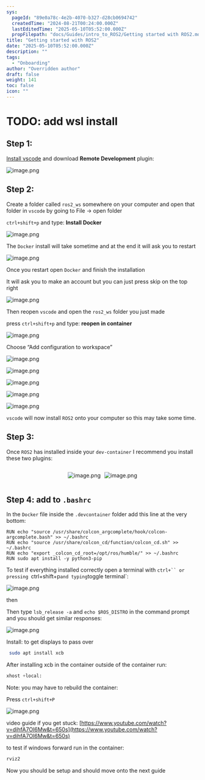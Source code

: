 ```yaml
---
sys:
  pageId: "89e0a78c-4e2b-4070-b327-d28cb0694742"
  createdTime: "2024-08-21T00:24:00.000Z"
  lastEditedTime: "2025-05-10T05:52:00.000Z"
  propFilepath: "docs/Guides/intro_to_ROS2/Getting started with ROS2.md"
title: "Getting started with ROS2"
date: "2025-05-10T05:52:00.000Z"
description: ""
tags:
  - "Onboarding"
author: "Overridden author"
draft: false
weight: 141
toc: false
icon: ""
---
```


# TODO: add wsl install

## Step 1:

[Install vscode](https://code.visualstudio.com/download) and download **Remote Development** plugin:

![image.png](https://prod-files-secure.s3.us-west-2.amazonaws.com/d518164a-d88e-44d1-a4ee-3adb3bd8bce0/efb52993-1881-4a40-b95e-6f020334f022/image.png?X-Amz-Algorithm=AWS4-HMAC-SHA256&X-Amz-Content-Sha256=UNSIGNED-PAYLOAD&X-Amz-Credential=ASIAZI2LB466SVHXL2W6%2F20250518%2Fus-west-2%2Fs3%2Faws4_request&X-Amz-Date=20250518T150714Z&X-Amz-Expires=3600&X-Amz-Security-Token=IQoJb3JpZ2luX2VjELz%2F%2F%2F%2F%2F%2F%2F%2F%2F%2FwEaCXVzLXdlc3QtMiJGMEQCIH8PIWKM9XUVssNMbmULV0BYABUfMGzB9CVOHb4FXTLSAiALAfEQ0ZTaaNEURvp6LiQLPGPLnqXSQOcFeqVkf8%2FyVSr%2FAwh1EAAaDDYzNzQyMzE4MzgwNSIMQTOlBvgtGHCL9lcZKtwDepyLfYYevWgeNTCfpFUDtevtikEStWr%2BUQWtjYTmJx7dve8riMC3%2Fr7YMH8d8OhVNZUxMe5e8ksPkAaKbTevx0JAmQdIIVhR%2Byk9f902YqMm1TGHoLvNZRloHswy9EI6U277iTh95YK8c7jQqMQjRcXRhmpoO0iGO5YfF7i9dOTw0HyPJ2krtlvJaAf1SxU8lzeuG%2BHjpcwLgvLT%2B7XFBaXQmfHxySPJ3YP9%2BUv9qT3N6IkRcf9AGeDUDGplHyhfIzqAeTpdZyvX2fHPZ7mRGn9b%2Bvs3o8RSdmjg50hyhFXRwL%2Fh%2BubL2vIyGyh2u%2BWvE8j6RslkpBoGYSts%2F9YCgS1jx9u12bcpmrWZsIwVMZVRIiXWSfJXpLqkNEPXoD7blxXIKhhdI4whiFh6fYmLa6dlXFSy%2BqzwPBdb%2BkRZLLC9yLD%2Fkv6VBKNnnkUTkhC3yPyTTrNV8V6JRhKBTv4ke7KdWZzQmBICNxhGSrZPY%2BHUGzE2H0Np%2F7gMU2X70i3S3tvhluc6i7cDzfVv%2BlkXdpNKubLH6AkYOygrSxJZ1wD%2BbZp38TsF9XJAzJAOoQNuzAUGx09cegJa8zNOoEEtDpziLS8apg%2B%2ByLvgPFJ8W8pBjWsY1Mo5jLNYg1EwiJunwQY6pgGvA5UKaMmO6SyxwI5YShLaSGwZL2BHneNDvABRRRD2aZO5yt%2B%2Bd0BALNf5ZIDLbfGnKALvb1e9E6wDmbSSLtysl0YlPNTlo8LrKuzaW25m%2BUxon%2BOgNwelUhe9brUnJxDm3UQL9XXiWc7WQ%2BYv38e1pboG043QdcDuqUeZPBg6oHwC5XKaaTs%2BQTW8sETbgCXA8bS2AJklIQxQ%2FbYNqkhvBUtQg3VI&X-Amz-Signature=d89b9e0e266b4a6dd1d4f2407d34acc801bf9bb71108ad70ac21ef5c021fea6d&X-Amz-SignedHeaders=host&x-id=GetObject)

## Step 2:

Create a folder called `ros2_ws` somewhere on your computer and open that folder in `vscode` by going to File → open folder 

`ctrl+shift+p` and type: **Install Docker**

![image.png](https://prod-files-secure.s3.us-west-2.amazonaws.com/d518164a-d88e-44d1-a4ee-3adb3bd8bce0/2269dc0e-1cd5-47ff-bceb-c04ad9b2eab0/image.png?X-Amz-Algorithm=AWS4-HMAC-SHA256&X-Amz-Content-Sha256=UNSIGNED-PAYLOAD&X-Amz-Credential=ASIAZI2LB466SVHXL2W6%2F20250518%2Fus-west-2%2Fs3%2Faws4_request&X-Amz-Date=20250518T150714Z&X-Amz-Expires=3600&X-Amz-Security-Token=IQoJb3JpZ2luX2VjELz%2F%2F%2F%2F%2F%2F%2F%2F%2F%2FwEaCXVzLXdlc3QtMiJGMEQCIH8PIWKM9XUVssNMbmULV0BYABUfMGzB9CVOHb4FXTLSAiALAfEQ0ZTaaNEURvp6LiQLPGPLnqXSQOcFeqVkf8%2FyVSr%2FAwh1EAAaDDYzNzQyMzE4MzgwNSIMQTOlBvgtGHCL9lcZKtwDepyLfYYevWgeNTCfpFUDtevtikEStWr%2BUQWtjYTmJx7dve8riMC3%2Fr7YMH8d8OhVNZUxMe5e8ksPkAaKbTevx0JAmQdIIVhR%2Byk9f902YqMm1TGHoLvNZRloHswy9EI6U277iTh95YK8c7jQqMQjRcXRhmpoO0iGO5YfF7i9dOTw0HyPJ2krtlvJaAf1SxU8lzeuG%2BHjpcwLgvLT%2B7XFBaXQmfHxySPJ3YP9%2BUv9qT3N6IkRcf9AGeDUDGplHyhfIzqAeTpdZyvX2fHPZ7mRGn9b%2Bvs3o8RSdmjg50hyhFXRwL%2Fh%2BubL2vIyGyh2u%2BWvE8j6RslkpBoGYSts%2F9YCgS1jx9u12bcpmrWZsIwVMZVRIiXWSfJXpLqkNEPXoD7blxXIKhhdI4whiFh6fYmLa6dlXFSy%2BqzwPBdb%2BkRZLLC9yLD%2Fkv6VBKNnnkUTkhC3yPyTTrNV8V6JRhKBTv4ke7KdWZzQmBICNxhGSrZPY%2BHUGzE2H0Np%2F7gMU2X70i3S3tvhluc6i7cDzfVv%2BlkXdpNKubLH6AkYOygrSxJZ1wD%2BbZp38TsF9XJAzJAOoQNuzAUGx09cegJa8zNOoEEtDpziLS8apg%2B%2ByLvgPFJ8W8pBjWsY1Mo5jLNYg1EwiJunwQY6pgGvA5UKaMmO6SyxwI5YShLaSGwZL2BHneNDvABRRRD2aZO5yt%2B%2Bd0BALNf5ZIDLbfGnKALvb1e9E6wDmbSSLtysl0YlPNTlo8LrKuzaW25m%2BUxon%2BOgNwelUhe9brUnJxDm3UQL9XXiWc7WQ%2BYv38e1pboG043QdcDuqUeZPBg6oHwC5XKaaTs%2BQTW8sETbgCXA8bS2AJklIQxQ%2FbYNqkhvBUtQg3VI&X-Amz-Signature=f16880bfce0fde24c6a58b015c831c78a6eb8fdcc95cad555c1c9e1259e6c517&X-Amz-SignedHeaders=host&x-id=GetObject)

The `Docker` install will take sometime and at the end it will ask you to restart

![image.png](https://prod-files-secure.s3.us-west-2.amazonaws.com/d518164a-d88e-44d1-a4ee-3adb3bd8bce0/ed233f78-be33-4b1f-b89c-9c346c0e961e/image.png?X-Amz-Algorithm=AWS4-HMAC-SHA256&X-Amz-Content-Sha256=UNSIGNED-PAYLOAD&X-Amz-Credential=ASIAZI2LB466SVHXL2W6%2F20250518%2Fus-west-2%2Fs3%2Faws4_request&X-Amz-Date=20250518T150714Z&X-Amz-Expires=3600&X-Amz-Security-Token=IQoJb3JpZ2luX2VjELz%2F%2F%2F%2F%2F%2F%2F%2F%2F%2FwEaCXVzLXdlc3QtMiJGMEQCIH8PIWKM9XUVssNMbmULV0BYABUfMGzB9CVOHb4FXTLSAiALAfEQ0ZTaaNEURvp6LiQLPGPLnqXSQOcFeqVkf8%2FyVSr%2FAwh1EAAaDDYzNzQyMzE4MzgwNSIMQTOlBvgtGHCL9lcZKtwDepyLfYYevWgeNTCfpFUDtevtikEStWr%2BUQWtjYTmJx7dve8riMC3%2Fr7YMH8d8OhVNZUxMe5e8ksPkAaKbTevx0JAmQdIIVhR%2Byk9f902YqMm1TGHoLvNZRloHswy9EI6U277iTh95YK8c7jQqMQjRcXRhmpoO0iGO5YfF7i9dOTw0HyPJ2krtlvJaAf1SxU8lzeuG%2BHjpcwLgvLT%2B7XFBaXQmfHxySPJ3YP9%2BUv9qT3N6IkRcf9AGeDUDGplHyhfIzqAeTpdZyvX2fHPZ7mRGn9b%2Bvs3o8RSdmjg50hyhFXRwL%2Fh%2BubL2vIyGyh2u%2BWvE8j6RslkpBoGYSts%2F9YCgS1jx9u12bcpmrWZsIwVMZVRIiXWSfJXpLqkNEPXoD7blxXIKhhdI4whiFh6fYmLa6dlXFSy%2BqzwPBdb%2BkRZLLC9yLD%2Fkv6VBKNnnkUTkhC3yPyTTrNV8V6JRhKBTv4ke7KdWZzQmBICNxhGSrZPY%2BHUGzE2H0Np%2F7gMU2X70i3S3tvhluc6i7cDzfVv%2BlkXdpNKubLH6AkYOygrSxJZ1wD%2BbZp38TsF9XJAzJAOoQNuzAUGx09cegJa8zNOoEEtDpziLS8apg%2B%2ByLvgPFJ8W8pBjWsY1Mo5jLNYg1EwiJunwQY6pgGvA5UKaMmO6SyxwI5YShLaSGwZL2BHneNDvABRRRD2aZO5yt%2B%2Bd0BALNf5ZIDLbfGnKALvb1e9E6wDmbSSLtysl0YlPNTlo8LrKuzaW25m%2BUxon%2BOgNwelUhe9brUnJxDm3UQL9XXiWc7WQ%2BYv38e1pboG043QdcDuqUeZPBg6oHwC5XKaaTs%2BQTW8sETbgCXA8bS2AJklIQxQ%2FbYNqkhvBUtQg3VI&X-Amz-Signature=74c54b8509e9e6c3822352195cf9a1adac502dcdd128b2bf26e89c36d27f98a0&X-Amz-SignedHeaders=host&x-id=GetObject)

Once you restart open `Docker` and finish the installation

It will ask you to make an account but you can just press skip on the top right

![image.png](https://prod-files-secure.s3.us-west-2.amazonaws.com/d518164a-d88e-44d1-a4ee-3adb3bd8bce0/21010ad9-1659-4fd9-9f59-9932a09b2a3d/image.png?X-Amz-Algorithm=AWS4-HMAC-SHA256&X-Amz-Content-Sha256=UNSIGNED-PAYLOAD&X-Amz-Credential=ASIAZI2LB466SVHXL2W6%2F20250518%2Fus-west-2%2Fs3%2Faws4_request&X-Amz-Date=20250518T150714Z&X-Amz-Expires=3600&X-Amz-Security-Token=IQoJb3JpZ2luX2VjELz%2F%2F%2F%2F%2F%2F%2F%2F%2F%2FwEaCXVzLXdlc3QtMiJGMEQCIH8PIWKM9XUVssNMbmULV0BYABUfMGzB9CVOHb4FXTLSAiALAfEQ0ZTaaNEURvp6LiQLPGPLnqXSQOcFeqVkf8%2FyVSr%2FAwh1EAAaDDYzNzQyMzE4MzgwNSIMQTOlBvgtGHCL9lcZKtwDepyLfYYevWgeNTCfpFUDtevtikEStWr%2BUQWtjYTmJx7dve8riMC3%2Fr7YMH8d8OhVNZUxMe5e8ksPkAaKbTevx0JAmQdIIVhR%2Byk9f902YqMm1TGHoLvNZRloHswy9EI6U277iTh95YK8c7jQqMQjRcXRhmpoO0iGO5YfF7i9dOTw0HyPJ2krtlvJaAf1SxU8lzeuG%2BHjpcwLgvLT%2B7XFBaXQmfHxySPJ3YP9%2BUv9qT3N6IkRcf9AGeDUDGplHyhfIzqAeTpdZyvX2fHPZ7mRGn9b%2Bvs3o8RSdmjg50hyhFXRwL%2Fh%2BubL2vIyGyh2u%2BWvE8j6RslkpBoGYSts%2F9YCgS1jx9u12bcpmrWZsIwVMZVRIiXWSfJXpLqkNEPXoD7blxXIKhhdI4whiFh6fYmLa6dlXFSy%2BqzwPBdb%2BkRZLLC9yLD%2Fkv6VBKNnnkUTkhC3yPyTTrNV8V6JRhKBTv4ke7KdWZzQmBICNxhGSrZPY%2BHUGzE2H0Np%2F7gMU2X70i3S3tvhluc6i7cDzfVv%2BlkXdpNKubLH6AkYOygrSxJZ1wD%2BbZp38TsF9XJAzJAOoQNuzAUGx09cegJa8zNOoEEtDpziLS8apg%2B%2ByLvgPFJ8W8pBjWsY1Mo5jLNYg1EwiJunwQY6pgGvA5UKaMmO6SyxwI5YShLaSGwZL2BHneNDvABRRRD2aZO5yt%2B%2Bd0BALNf5ZIDLbfGnKALvb1e9E6wDmbSSLtysl0YlPNTlo8LrKuzaW25m%2BUxon%2BOgNwelUhe9brUnJxDm3UQL9XXiWc7WQ%2BYv38e1pboG043QdcDuqUeZPBg6oHwC5XKaaTs%2BQTW8sETbgCXA8bS2AJklIQxQ%2FbYNqkhvBUtQg3VI&X-Amz-Signature=bbdb95945135d45432f8b7e1f444b3a4676971342b21bfdf8d5dd7a2a4f973ea&X-Amz-SignedHeaders=host&x-id=GetObject)

Then reopen `vscode` and open the `ros2_ws` folder you just made

press `ctrl+shift+p` and type: **reopen in container**

![image.png](https://prod-files-secure.s3.us-west-2.amazonaws.com/d518164a-d88e-44d1-a4ee-3adb3bd8bce0/4e93b8c2-41ad-488c-8095-c74205196118/image.png?X-Amz-Algorithm=AWS4-HMAC-SHA256&X-Amz-Content-Sha256=UNSIGNED-PAYLOAD&X-Amz-Credential=ASIAZI2LB466SVHXL2W6%2F20250518%2Fus-west-2%2Fs3%2Faws4_request&X-Amz-Date=20250518T150714Z&X-Amz-Expires=3600&X-Amz-Security-Token=IQoJb3JpZ2luX2VjELz%2F%2F%2F%2F%2F%2F%2F%2F%2F%2FwEaCXVzLXdlc3QtMiJGMEQCIH8PIWKM9XUVssNMbmULV0BYABUfMGzB9CVOHb4FXTLSAiALAfEQ0ZTaaNEURvp6LiQLPGPLnqXSQOcFeqVkf8%2FyVSr%2FAwh1EAAaDDYzNzQyMzE4MzgwNSIMQTOlBvgtGHCL9lcZKtwDepyLfYYevWgeNTCfpFUDtevtikEStWr%2BUQWtjYTmJx7dve8riMC3%2Fr7YMH8d8OhVNZUxMe5e8ksPkAaKbTevx0JAmQdIIVhR%2Byk9f902YqMm1TGHoLvNZRloHswy9EI6U277iTh95YK8c7jQqMQjRcXRhmpoO0iGO5YfF7i9dOTw0HyPJ2krtlvJaAf1SxU8lzeuG%2BHjpcwLgvLT%2B7XFBaXQmfHxySPJ3YP9%2BUv9qT3N6IkRcf9AGeDUDGplHyhfIzqAeTpdZyvX2fHPZ7mRGn9b%2Bvs3o8RSdmjg50hyhFXRwL%2Fh%2BubL2vIyGyh2u%2BWvE8j6RslkpBoGYSts%2F9YCgS1jx9u12bcpmrWZsIwVMZVRIiXWSfJXpLqkNEPXoD7blxXIKhhdI4whiFh6fYmLa6dlXFSy%2BqzwPBdb%2BkRZLLC9yLD%2Fkv6VBKNnnkUTkhC3yPyTTrNV8V6JRhKBTv4ke7KdWZzQmBICNxhGSrZPY%2BHUGzE2H0Np%2F7gMU2X70i3S3tvhluc6i7cDzfVv%2BlkXdpNKubLH6AkYOygrSxJZ1wD%2BbZp38TsF9XJAzJAOoQNuzAUGx09cegJa8zNOoEEtDpziLS8apg%2B%2ByLvgPFJ8W8pBjWsY1Mo5jLNYg1EwiJunwQY6pgGvA5UKaMmO6SyxwI5YShLaSGwZL2BHneNDvABRRRD2aZO5yt%2B%2Bd0BALNf5ZIDLbfGnKALvb1e9E6wDmbSSLtysl0YlPNTlo8LrKuzaW25m%2BUxon%2BOgNwelUhe9brUnJxDm3UQL9XXiWc7WQ%2BYv38e1pboG043QdcDuqUeZPBg6oHwC5XKaaTs%2BQTW8sETbgCXA8bS2AJklIQxQ%2FbYNqkhvBUtQg3VI&X-Amz-Signature=06f32a2ecf6c191008661e2302d8f2349d4da0bcb55e02d68c80dc1b21d7313b&X-Amz-SignedHeaders=host&x-id=GetObject)

Choose “Add configuration to workspace”

![image.png](https://prod-files-secure.s3.us-west-2.amazonaws.com/d518164a-d88e-44d1-a4ee-3adb3bd8bce0/9560b282-5060-4989-ba37-97e7b2c22476/image.png?X-Amz-Algorithm=AWS4-HMAC-SHA256&X-Amz-Content-Sha256=UNSIGNED-PAYLOAD&X-Amz-Credential=ASIAZI2LB466SVHXL2W6%2F20250518%2Fus-west-2%2Fs3%2Faws4_request&X-Amz-Date=20250518T150714Z&X-Amz-Expires=3600&X-Amz-Security-Token=IQoJb3JpZ2luX2VjELz%2F%2F%2F%2F%2F%2F%2F%2F%2F%2FwEaCXVzLXdlc3QtMiJGMEQCIH8PIWKM9XUVssNMbmULV0BYABUfMGzB9CVOHb4FXTLSAiALAfEQ0ZTaaNEURvp6LiQLPGPLnqXSQOcFeqVkf8%2FyVSr%2FAwh1EAAaDDYzNzQyMzE4MzgwNSIMQTOlBvgtGHCL9lcZKtwDepyLfYYevWgeNTCfpFUDtevtikEStWr%2BUQWtjYTmJx7dve8riMC3%2Fr7YMH8d8OhVNZUxMe5e8ksPkAaKbTevx0JAmQdIIVhR%2Byk9f902YqMm1TGHoLvNZRloHswy9EI6U277iTh95YK8c7jQqMQjRcXRhmpoO0iGO5YfF7i9dOTw0HyPJ2krtlvJaAf1SxU8lzeuG%2BHjpcwLgvLT%2B7XFBaXQmfHxySPJ3YP9%2BUv9qT3N6IkRcf9AGeDUDGplHyhfIzqAeTpdZyvX2fHPZ7mRGn9b%2Bvs3o8RSdmjg50hyhFXRwL%2Fh%2BubL2vIyGyh2u%2BWvE8j6RslkpBoGYSts%2F9YCgS1jx9u12bcpmrWZsIwVMZVRIiXWSfJXpLqkNEPXoD7blxXIKhhdI4whiFh6fYmLa6dlXFSy%2BqzwPBdb%2BkRZLLC9yLD%2Fkv6VBKNnnkUTkhC3yPyTTrNV8V6JRhKBTv4ke7KdWZzQmBICNxhGSrZPY%2BHUGzE2H0Np%2F7gMU2X70i3S3tvhluc6i7cDzfVv%2BlkXdpNKubLH6AkYOygrSxJZ1wD%2BbZp38TsF9XJAzJAOoQNuzAUGx09cegJa8zNOoEEtDpziLS8apg%2B%2ByLvgPFJ8W8pBjWsY1Mo5jLNYg1EwiJunwQY6pgGvA5UKaMmO6SyxwI5YShLaSGwZL2BHneNDvABRRRD2aZO5yt%2B%2Bd0BALNf5ZIDLbfGnKALvb1e9E6wDmbSSLtysl0YlPNTlo8LrKuzaW25m%2BUxon%2BOgNwelUhe9brUnJxDm3UQL9XXiWc7WQ%2BYv38e1pboG043QdcDuqUeZPBg6oHwC5XKaaTs%2BQTW8sETbgCXA8bS2AJklIQxQ%2FbYNqkhvBUtQg3VI&X-Amz-Signature=ac6b052b60c33162957b8bee280ed98aa01bec5ada097d009505e2caa745ed1c&X-Amz-SignedHeaders=host&x-id=GetObject)

![image.png](https://prod-files-secure.s3.us-west-2.amazonaws.com/d518164a-d88e-44d1-a4ee-3adb3bd8bce0/2ee63f81-886b-48e8-a553-dc6e5eac99e4/image.png?X-Amz-Algorithm=AWS4-HMAC-SHA256&X-Amz-Content-Sha256=UNSIGNED-PAYLOAD&X-Amz-Credential=ASIAZI2LB466SVHXL2W6%2F20250518%2Fus-west-2%2Fs3%2Faws4_request&X-Amz-Date=20250518T150714Z&X-Amz-Expires=3600&X-Amz-Security-Token=IQoJb3JpZ2luX2VjELz%2F%2F%2F%2F%2F%2F%2F%2F%2F%2FwEaCXVzLXdlc3QtMiJGMEQCIH8PIWKM9XUVssNMbmULV0BYABUfMGzB9CVOHb4FXTLSAiALAfEQ0ZTaaNEURvp6LiQLPGPLnqXSQOcFeqVkf8%2FyVSr%2FAwh1EAAaDDYzNzQyMzE4MzgwNSIMQTOlBvgtGHCL9lcZKtwDepyLfYYevWgeNTCfpFUDtevtikEStWr%2BUQWtjYTmJx7dve8riMC3%2Fr7YMH8d8OhVNZUxMe5e8ksPkAaKbTevx0JAmQdIIVhR%2Byk9f902YqMm1TGHoLvNZRloHswy9EI6U277iTh95YK8c7jQqMQjRcXRhmpoO0iGO5YfF7i9dOTw0HyPJ2krtlvJaAf1SxU8lzeuG%2BHjpcwLgvLT%2B7XFBaXQmfHxySPJ3YP9%2BUv9qT3N6IkRcf9AGeDUDGplHyhfIzqAeTpdZyvX2fHPZ7mRGn9b%2Bvs3o8RSdmjg50hyhFXRwL%2Fh%2BubL2vIyGyh2u%2BWvE8j6RslkpBoGYSts%2F9YCgS1jx9u12bcpmrWZsIwVMZVRIiXWSfJXpLqkNEPXoD7blxXIKhhdI4whiFh6fYmLa6dlXFSy%2BqzwPBdb%2BkRZLLC9yLD%2Fkv6VBKNnnkUTkhC3yPyTTrNV8V6JRhKBTv4ke7KdWZzQmBICNxhGSrZPY%2BHUGzE2H0Np%2F7gMU2X70i3S3tvhluc6i7cDzfVv%2BlkXdpNKubLH6AkYOygrSxJZ1wD%2BbZp38TsF9XJAzJAOoQNuzAUGx09cegJa8zNOoEEtDpziLS8apg%2B%2ByLvgPFJ8W8pBjWsY1Mo5jLNYg1EwiJunwQY6pgGvA5UKaMmO6SyxwI5YShLaSGwZL2BHneNDvABRRRD2aZO5yt%2B%2Bd0BALNf5ZIDLbfGnKALvb1e9E6wDmbSSLtysl0YlPNTlo8LrKuzaW25m%2BUxon%2BOgNwelUhe9brUnJxDm3UQL9XXiWc7WQ%2BYv38e1pboG043QdcDuqUeZPBg6oHwC5XKaaTs%2BQTW8sETbgCXA8bS2AJklIQxQ%2FbYNqkhvBUtQg3VI&X-Amz-Signature=647b951ec223c707ca701d8bc6f1a72910f5a6ae5d970a2c0a16fcb643a5ae75&X-Amz-SignedHeaders=host&x-id=GetObject)

![image.png](https://prod-files-secure.s3.us-west-2.amazonaws.com/d518164a-d88e-44d1-a4ee-3adb3bd8bce0/ae1580b2-b048-407e-aed9-b584224a7a04/image.png?X-Amz-Algorithm=AWS4-HMAC-SHA256&X-Amz-Content-Sha256=UNSIGNED-PAYLOAD&X-Amz-Credential=ASIAZI2LB466SVHXL2W6%2F20250518%2Fus-west-2%2Fs3%2Faws4_request&X-Amz-Date=20250518T150714Z&X-Amz-Expires=3600&X-Amz-Security-Token=IQoJb3JpZ2luX2VjELz%2F%2F%2F%2F%2F%2F%2F%2F%2F%2FwEaCXVzLXdlc3QtMiJGMEQCIH8PIWKM9XUVssNMbmULV0BYABUfMGzB9CVOHb4FXTLSAiALAfEQ0ZTaaNEURvp6LiQLPGPLnqXSQOcFeqVkf8%2FyVSr%2FAwh1EAAaDDYzNzQyMzE4MzgwNSIMQTOlBvgtGHCL9lcZKtwDepyLfYYevWgeNTCfpFUDtevtikEStWr%2BUQWtjYTmJx7dve8riMC3%2Fr7YMH8d8OhVNZUxMe5e8ksPkAaKbTevx0JAmQdIIVhR%2Byk9f902YqMm1TGHoLvNZRloHswy9EI6U277iTh95YK8c7jQqMQjRcXRhmpoO0iGO5YfF7i9dOTw0HyPJ2krtlvJaAf1SxU8lzeuG%2BHjpcwLgvLT%2B7XFBaXQmfHxySPJ3YP9%2BUv9qT3N6IkRcf9AGeDUDGplHyhfIzqAeTpdZyvX2fHPZ7mRGn9b%2Bvs3o8RSdmjg50hyhFXRwL%2Fh%2BubL2vIyGyh2u%2BWvE8j6RslkpBoGYSts%2F9YCgS1jx9u12bcpmrWZsIwVMZVRIiXWSfJXpLqkNEPXoD7blxXIKhhdI4whiFh6fYmLa6dlXFSy%2BqzwPBdb%2BkRZLLC9yLD%2Fkv6VBKNnnkUTkhC3yPyTTrNV8V6JRhKBTv4ke7KdWZzQmBICNxhGSrZPY%2BHUGzE2H0Np%2F7gMU2X70i3S3tvhluc6i7cDzfVv%2BlkXdpNKubLH6AkYOygrSxJZ1wD%2BbZp38TsF9XJAzJAOoQNuzAUGx09cegJa8zNOoEEtDpziLS8apg%2B%2ByLvgPFJ8W8pBjWsY1Mo5jLNYg1EwiJunwQY6pgGvA5UKaMmO6SyxwI5YShLaSGwZL2BHneNDvABRRRD2aZO5yt%2B%2Bd0BALNf5ZIDLbfGnKALvb1e9E6wDmbSSLtysl0YlPNTlo8LrKuzaW25m%2BUxon%2BOgNwelUhe9brUnJxDm3UQL9XXiWc7WQ%2BYv38e1pboG043QdcDuqUeZPBg6oHwC5XKaaTs%2BQTW8sETbgCXA8bS2AJklIQxQ%2FbYNqkhvBUtQg3VI&X-Amz-Signature=2e9f4fb2514b4da20d30fb31643be6ac3fe89a2a399a610d4ca4cc95f9bf7438&X-Amz-SignedHeaders=host&x-id=GetObject)

![image.png](https://prod-files-secure.s3.us-west-2.amazonaws.com/d518164a-d88e-44d1-a4ee-3adb3bd8bce0/53255b28-f75e-430f-b9e3-c0ac8577e42b/image.png?X-Amz-Algorithm=AWS4-HMAC-SHA256&X-Amz-Content-Sha256=UNSIGNED-PAYLOAD&X-Amz-Credential=ASIAZI2LB466SVHXL2W6%2F20250518%2Fus-west-2%2Fs3%2Faws4_request&X-Amz-Date=20250518T150714Z&X-Amz-Expires=3600&X-Amz-Security-Token=IQoJb3JpZ2luX2VjELz%2F%2F%2F%2F%2F%2F%2F%2F%2F%2FwEaCXVzLXdlc3QtMiJGMEQCIH8PIWKM9XUVssNMbmULV0BYABUfMGzB9CVOHb4FXTLSAiALAfEQ0ZTaaNEURvp6LiQLPGPLnqXSQOcFeqVkf8%2FyVSr%2FAwh1EAAaDDYzNzQyMzE4MzgwNSIMQTOlBvgtGHCL9lcZKtwDepyLfYYevWgeNTCfpFUDtevtikEStWr%2BUQWtjYTmJx7dve8riMC3%2Fr7YMH8d8OhVNZUxMe5e8ksPkAaKbTevx0JAmQdIIVhR%2Byk9f902YqMm1TGHoLvNZRloHswy9EI6U277iTh95YK8c7jQqMQjRcXRhmpoO0iGO5YfF7i9dOTw0HyPJ2krtlvJaAf1SxU8lzeuG%2BHjpcwLgvLT%2B7XFBaXQmfHxySPJ3YP9%2BUv9qT3N6IkRcf9AGeDUDGplHyhfIzqAeTpdZyvX2fHPZ7mRGn9b%2Bvs3o8RSdmjg50hyhFXRwL%2Fh%2BubL2vIyGyh2u%2BWvE8j6RslkpBoGYSts%2F9YCgS1jx9u12bcpmrWZsIwVMZVRIiXWSfJXpLqkNEPXoD7blxXIKhhdI4whiFh6fYmLa6dlXFSy%2BqzwPBdb%2BkRZLLC9yLD%2Fkv6VBKNnnkUTkhC3yPyTTrNV8V6JRhKBTv4ke7KdWZzQmBICNxhGSrZPY%2BHUGzE2H0Np%2F7gMU2X70i3S3tvhluc6i7cDzfVv%2BlkXdpNKubLH6AkYOygrSxJZ1wD%2BbZp38TsF9XJAzJAOoQNuzAUGx09cegJa8zNOoEEtDpziLS8apg%2B%2ByLvgPFJ8W8pBjWsY1Mo5jLNYg1EwiJunwQY6pgGvA5UKaMmO6SyxwI5YShLaSGwZL2BHneNDvABRRRD2aZO5yt%2B%2Bd0BALNf5ZIDLbfGnKALvb1e9E6wDmbSSLtysl0YlPNTlo8LrKuzaW25m%2BUxon%2BOgNwelUhe9brUnJxDm3UQL9XXiWc7WQ%2BYv38e1pboG043QdcDuqUeZPBg6oHwC5XKaaTs%2BQTW8sETbgCXA8bS2AJklIQxQ%2FbYNqkhvBUtQg3VI&X-Amz-Signature=629752c5fbb95b7e949e15df4cdeac4c1eee56a9693b7aca36db5390e8426740&X-Amz-SignedHeaders=host&x-id=GetObject)

![image.png](https://prod-files-secure.s3.us-west-2.amazonaws.com/d518164a-d88e-44d1-a4ee-3adb3bd8bce0/7c562767-5af9-4ffb-97d1-327bcdf4ee00/image.png?X-Amz-Algorithm=AWS4-HMAC-SHA256&X-Amz-Content-Sha256=UNSIGNED-PAYLOAD&X-Amz-Credential=ASIAZI2LB466SVHXL2W6%2F20250518%2Fus-west-2%2Fs3%2Faws4_request&X-Amz-Date=20250518T150714Z&X-Amz-Expires=3600&X-Amz-Security-Token=IQoJb3JpZ2luX2VjELz%2F%2F%2F%2F%2F%2F%2F%2F%2F%2FwEaCXVzLXdlc3QtMiJGMEQCIH8PIWKM9XUVssNMbmULV0BYABUfMGzB9CVOHb4FXTLSAiALAfEQ0ZTaaNEURvp6LiQLPGPLnqXSQOcFeqVkf8%2FyVSr%2FAwh1EAAaDDYzNzQyMzE4MzgwNSIMQTOlBvgtGHCL9lcZKtwDepyLfYYevWgeNTCfpFUDtevtikEStWr%2BUQWtjYTmJx7dve8riMC3%2Fr7YMH8d8OhVNZUxMe5e8ksPkAaKbTevx0JAmQdIIVhR%2Byk9f902YqMm1TGHoLvNZRloHswy9EI6U277iTh95YK8c7jQqMQjRcXRhmpoO0iGO5YfF7i9dOTw0HyPJ2krtlvJaAf1SxU8lzeuG%2BHjpcwLgvLT%2B7XFBaXQmfHxySPJ3YP9%2BUv9qT3N6IkRcf9AGeDUDGplHyhfIzqAeTpdZyvX2fHPZ7mRGn9b%2Bvs3o8RSdmjg50hyhFXRwL%2Fh%2BubL2vIyGyh2u%2BWvE8j6RslkpBoGYSts%2F9YCgS1jx9u12bcpmrWZsIwVMZVRIiXWSfJXpLqkNEPXoD7blxXIKhhdI4whiFh6fYmLa6dlXFSy%2BqzwPBdb%2BkRZLLC9yLD%2Fkv6VBKNnnkUTkhC3yPyTTrNV8V6JRhKBTv4ke7KdWZzQmBICNxhGSrZPY%2BHUGzE2H0Np%2F7gMU2X70i3S3tvhluc6i7cDzfVv%2BlkXdpNKubLH6AkYOygrSxJZ1wD%2BbZp38TsF9XJAzJAOoQNuzAUGx09cegJa8zNOoEEtDpziLS8apg%2B%2ByLvgPFJ8W8pBjWsY1Mo5jLNYg1EwiJunwQY6pgGvA5UKaMmO6SyxwI5YShLaSGwZL2BHneNDvABRRRD2aZO5yt%2B%2Bd0BALNf5ZIDLbfGnKALvb1e9E6wDmbSSLtysl0YlPNTlo8LrKuzaW25m%2BUxon%2BOgNwelUhe9brUnJxDm3UQL9XXiWc7WQ%2BYv38e1pboG043QdcDuqUeZPBg6oHwC5XKaaTs%2BQTW8sETbgCXA8bS2AJklIQxQ%2FbYNqkhvBUtQg3VI&X-Amz-Signature=aeea6721312dba842727e4205b4bec3cb2de8d429a033beea773009836e80749&X-Amz-SignedHeaders=host&x-id=GetObject)

`vscode` will now install `ROS2` onto your computer so this may take some time.

## Step 3:

Once `ROS2` has installed inside your `dev-container` I recommend you install these two plugins:

<div style="display: flex;flex-direction: row; column-gap:10px; max-width: 630px;justify-content: center;">
<div>

![image.png](https://prod-files-secure.s3.us-west-2.amazonaws.com/d518164a-d88e-44d1-a4ee-3adb3bd8bce0/3fc3d550-5a54-4ba1-ba6b-faa01cdb7369/image.png?X-Amz-Algorithm=AWS4-HMAC-SHA256&X-Amz-Content-Sha256=UNSIGNED-PAYLOAD&X-Amz-Credential=ASIAZI2LB4663W3JYZBD%2F20250518%2Fus-west-2%2Fs3%2Faws4_request&X-Amz-Date=20250518T150718Z&X-Amz-Expires=3600&X-Amz-Security-Token=IQoJb3JpZ2luX2VjELz%2F%2F%2F%2F%2F%2F%2F%2F%2F%2FwEaCXVzLXdlc3QtMiJGMEQCIB0pt2sP%2FVs2Koqo8jXk7ERJ%2BhijnrkHBN6A9wY3kqLSAiBBkxht4o3VKRjEKq7ci1lNHytrfkx0bW62uSeaSxeEsir%2FAwh1EAAaDDYzNzQyMzE4MzgwNSIMFL%2FAunklpEMpzl4xKtwDQ%2BHrFSgJaI0eUPv959DdKESfTCPvptaibtz5HToZqPxD6iY56Q3SD9beFcRoWAqlmXIct96Yt77pPUfzQiU5CVaX4Bmi%2B52iEZARwK7WMxpFXcdq8CbP%2BlJRNebJlaO66AORG4sO5Z4QlQYPR26%2FOEMnILnmeVpjExNbRCqOzVeATSuCc3tNMDvnfn%2BlCTCPILKSSo5p4S4mT3T3f%2FTgOFXwTJfT40%2BXF6dez%2BDTK4A%2FXS%2BBomGmLswwRQTdj59yMPNlufU3IBf3nmkEbFhgLIKDnV64lBnGPIbfovujd33iKUrSiJ6j05noxuka%2FTBtgfxGaVNcf7c2rFF3RXR6zc%2F4cAjtm5IO5MLoNiavYWOCd2N%2BxpvS%2BMCK8eyQ7vqTNf4hc4TQZFSvNPJRrung5JeK9ku7Sk9OHMypyBugY43PABOprEYB%2BEHN4MXLNflPjSIYVOsaYadeMBUDBmnskSBsOqSfqjFe%2Fm1MkEVRd2q1aR8Frtq0r58QlNUYPdSAfZ5EPkmOA0BO4eiPoY6RgVjLrSBIUxILWC%2FoQYZOh8ZMkD8Wgjd3MrcnSewh3C8bclkj7mj76KKwrYPcJzI2kS%2Fmybz%2BubwgoPNSCz0ez7q352EQlHFcs42FJqow3o2nwQY6pgE5jPo7fwtCkq3o1JlZCz9ee72KDBvpwF5IpMhMzvKko1EXwkrHPjyYwKQTjz5OyOU3MqGIfvmdubhxojvHpplolNE4Ah%2FMNmugJnyBZ%2BJ2MAvfKlq3X0VlbI2DzvHIzWUnM%2F8J0MYEvV%2BdhDsT4umLn3Ed7Hht%2BYGrsl%2FHFOn0bNb4dz04BWXVlbcPPtEVmF9YkY7OW%2B2ruBHNXktfnn%2Fsw2YhL3pI&X-Amz-Signature=6c8be95298c1dce90d75f5b95e90341017df3a5575e8eff29197fefd50f4e5fa&X-Amz-SignedHeaders=host&x-id=GetObject)

</div>
<div>

![image.png](https://prod-files-secure.s3.us-west-2.amazonaws.com/d518164a-d88e-44d1-a4ee-3adb3bd8bce0/d994cc66-13c2-4093-a5a3-f84cf4601a82/image.png?X-Amz-Algorithm=AWS4-HMAC-SHA256&X-Amz-Content-Sha256=UNSIGNED-PAYLOAD&X-Amz-Credential=ASIAZI2LB4666BG33PAT%2F20250518%2Fus-west-2%2Fs3%2Faws4_request&X-Amz-Date=20250518T150719Z&X-Amz-Expires=3600&X-Amz-Security-Token=IQoJb3JpZ2luX2VjEL%2F%2F%2F%2F%2F%2F%2F%2F%2F%2F%2FwEaCXVzLXdlc3QtMiJGMEQCIBLF9HJXdwMBur5PNldzCrjeM5FWPpfyVNfKoywGddFaAiBdRc5tZNZcd1kUpQ4wZzG0%2BlRnRVZOVdgmNiZvY4Pp7Cr%2FAwh4EAAaDDYzNzQyMzE4MzgwNSIMsvlNIfT5IzZ1HbXMKtwDxzEBvCEG2UjbC2yvok6beAFK6iFtXx%2Fwp2yq0EGHPd73Yak62BdK4AHJUfQc5QtPJsNBxe9t9TUPmBSi5%2FNNQZeecfl07VLKyCEq8qsXNWSgDwQZWhkNT6vg3sLRY53GkiaV6Fxn%2FFXFtL0Liat2GICQMNY5hOrOtDX9eiVGxQF0Ssi4Ane5KoXgLrLydUZDq%2F7UE%2FDWA4FylbCj%2Br6Fu9ukDNhmDbP6tC22pfftH6eQI9lzQO34ObpyQFZy6SKEReIiyb7u3ZOahOll3saj9%2BETmxPHA4mwX4xudcM%2FGpHGxdBgFDsktCEFGVGyi0ZHmH7vBmh0VzScS%2FvmtUxD6nQRZrRsgPXmokYkLb8Qu8idgKo1ao%2FQ1FtOIl1Z7v7behxWzCtu1IgHdVyfkWbx2pkVvY8XcFa49PTL%2BIjAFyrBXdtaLxNfpfPkm2y7anRm4Hwusl%2BJ8HJ87DiYXHgjsSHdWh7qNz9AjXTEPMUJ%2Fp9VmxUTVoZaS%2FeEh%2FEjcd4%2Fvmn9XssYdqev1QsZyYr5M9ncNlmzpnV701wcN9X1IEdbeY%2Fd3kg9IM21WOz4YTYCZ0YL%2Fcf%2Bpf6GpCkgOX1Tvju5M2qBfsEN%2Bb%2FqnV1BD32mFQA2gZC6XTFkSrww0eWnwQY6pgEZ%2FKvZUHqFLSjmBIOU3moh8hxOmFOKfK8Pr24lUZLmx1iIdqamSQSW3zjO6i176ZRUqnVSRla903Ezn6PEIJScWCYxb0cycQP%2FHZfPZih8zhzXlKX7m49Jsp%2BVc8eDK4Q3hh8kdNcYeG2ZLRymbqYT7mLPlwWJaegj9DHiQtJwBl9VyDipUlSkWWTJS1uM%2FX5kJ2oTKk4iUt%2FVSO98lMScwH8PiriU&X-Amz-Signature=0fbc6856beb50a25e7a40667915725b9deba595435cb5eb232cc6bf18d3669cd&X-Amz-SignedHeaders=host&x-id=GetObject)

</div>
</div>

## Step 4: add to `.bashrc`

In the `Docker` file inside the `.devcontainer` folder add this line at the very bottom: 

```docker
RUN echo "source /usr/share/colcon_argcomplete/hook/colcon-argcomplete.bash" >> ~/.bashrc
RUN echo "source /usr/share/colcon_cd/function/colcon_cd.sh" >> ~/.bashrc
RUN echo "export _colcon_cd_root=/opt/ros/humble/" >> ~/.bashrc
RUN sudo apt install -y python3-pip 
```

To test if everything installed correctly open a terminal with `ctrl+`` or pressing `ctrl+shift+p` and typing `toggle terminal`:

![image.png](https://prod-files-secure.s3.us-west-2.amazonaws.com/d518164a-d88e-44d1-a4ee-3adb3bd8bce0/6a4943d8-b04e-4c02-9a58-775f3384d1a5/image.png?X-Amz-Algorithm=AWS4-HMAC-SHA256&X-Amz-Content-Sha256=UNSIGNED-PAYLOAD&X-Amz-Credential=ASIAZI2LB466SVHXL2W6%2F20250518%2Fus-west-2%2Fs3%2Faws4_request&X-Amz-Date=20250518T150714Z&X-Amz-Expires=3600&X-Amz-Security-Token=IQoJb3JpZ2luX2VjELz%2F%2F%2F%2F%2F%2F%2F%2F%2F%2FwEaCXVzLXdlc3QtMiJGMEQCIH8PIWKM9XUVssNMbmULV0BYABUfMGzB9CVOHb4FXTLSAiALAfEQ0ZTaaNEURvp6LiQLPGPLnqXSQOcFeqVkf8%2FyVSr%2FAwh1EAAaDDYzNzQyMzE4MzgwNSIMQTOlBvgtGHCL9lcZKtwDepyLfYYevWgeNTCfpFUDtevtikEStWr%2BUQWtjYTmJx7dve8riMC3%2Fr7YMH8d8OhVNZUxMe5e8ksPkAaKbTevx0JAmQdIIVhR%2Byk9f902YqMm1TGHoLvNZRloHswy9EI6U277iTh95YK8c7jQqMQjRcXRhmpoO0iGO5YfF7i9dOTw0HyPJ2krtlvJaAf1SxU8lzeuG%2BHjpcwLgvLT%2B7XFBaXQmfHxySPJ3YP9%2BUv9qT3N6IkRcf9AGeDUDGplHyhfIzqAeTpdZyvX2fHPZ7mRGn9b%2Bvs3o8RSdmjg50hyhFXRwL%2Fh%2BubL2vIyGyh2u%2BWvE8j6RslkpBoGYSts%2F9YCgS1jx9u12bcpmrWZsIwVMZVRIiXWSfJXpLqkNEPXoD7blxXIKhhdI4whiFh6fYmLa6dlXFSy%2BqzwPBdb%2BkRZLLC9yLD%2Fkv6VBKNnnkUTkhC3yPyTTrNV8V6JRhKBTv4ke7KdWZzQmBICNxhGSrZPY%2BHUGzE2H0Np%2F7gMU2X70i3S3tvhluc6i7cDzfVv%2BlkXdpNKubLH6AkYOygrSxJZ1wD%2BbZp38TsF9XJAzJAOoQNuzAUGx09cegJa8zNOoEEtDpziLS8apg%2B%2ByLvgPFJ8W8pBjWsY1Mo5jLNYg1EwiJunwQY6pgGvA5UKaMmO6SyxwI5YShLaSGwZL2BHneNDvABRRRD2aZO5yt%2B%2Bd0BALNf5ZIDLbfGnKALvb1e9E6wDmbSSLtysl0YlPNTlo8LrKuzaW25m%2BUxon%2BOgNwelUhe9brUnJxDm3UQL9XXiWc7WQ%2BYv38e1pboG043QdcDuqUeZPBg6oHwC5XKaaTs%2BQTW8sETbgCXA8bS2AJklIQxQ%2FbYNqkhvBUtQg3VI&X-Amz-Signature=085f6f199264b398edab9ee5301d022d02f9610afc818d9ee2852d0dccf0ad5c&X-Amz-SignedHeaders=host&x-id=GetObject)

then 

Then type `lsb_release -a` and `echo $ROS_DISTRO` in the command prompt and you should get similar responses:

![image.png](https://prod-files-secure.s3.us-west-2.amazonaws.com/d518164a-d88e-44d1-a4ee-3adb3bd8bce0/3e635dec-a805-4e85-8b9e-d000e5b71a4e/image.png?X-Amz-Algorithm=AWS4-HMAC-SHA256&X-Amz-Content-Sha256=UNSIGNED-PAYLOAD&X-Amz-Credential=ASIAZI2LB466SVHXL2W6%2F20250518%2Fus-west-2%2Fs3%2Faws4_request&X-Amz-Date=20250518T150714Z&X-Amz-Expires=3600&X-Amz-Security-Token=IQoJb3JpZ2luX2VjELz%2F%2F%2F%2F%2F%2F%2F%2F%2F%2FwEaCXVzLXdlc3QtMiJGMEQCIH8PIWKM9XUVssNMbmULV0BYABUfMGzB9CVOHb4FXTLSAiALAfEQ0ZTaaNEURvp6LiQLPGPLnqXSQOcFeqVkf8%2FyVSr%2FAwh1EAAaDDYzNzQyMzE4MzgwNSIMQTOlBvgtGHCL9lcZKtwDepyLfYYevWgeNTCfpFUDtevtikEStWr%2BUQWtjYTmJx7dve8riMC3%2Fr7YMH8d8OhVNZUxMe5e8ksPkAaKbTevx0JAmQdIIVhR%2Byk9f902YqMm1TGHoLvNZRloHswy9EI6U277iTh95YK8c7jQqMQjRcXRhmpoO0iGO5YfF7i9dOTw0HyPJ2krtlvJaAf1SxU8lzeuG%2BHjpcwLgvLT%2B7XFBaXQmfHxySPJ3YP9%2BUv9qT3N6IkRcf9AGeDUDGplHyhfIzqAeTpdZyvX2fHPZ7mRGn9b%2Bvs3o8RSdmjg50hyhFXRwL%2Fh%2BubL2vIyGyh2u%2BWvE8j6RslkpBoGYSts%2F9YCgS1jx9u12bcpmrWZsIwVMZVRIiXWSfJXpLqkNEPXoD7blxXIKhhdI4whiFh6fYmLa6dlXFSy%2BqzwPBdb%2BkRZLLC9yLD%2Fkv6VBKNnnkUTkhC3yPyTTrNV8V6JRhKBTv4ke7KdWZzQmBICNxhGSrZPY%2BHUGzE2H0Np%2F7gMU2X70i3S3tvhluc6i7cDzfVv%2BlkXdpNKubLH6AkYOygrSxJZ1wD%2BbZp38TsF9XJAzJAOoQNuzAUGx09cegJa8zNOoEEtDpziLS8apg%2B%2ByLvgPFJ8W8pBjWsY1Mo5jLNYg1EwiJunwQY6pgGvA5UKaMmO6SyxwI5YShLaSGwZL2BHneNDvABRRRD2aZO5yt%2B%2Bd0BALNf5ZIDLbfGnKALvb1e9E6wDmbSSLtysl0YlPNTlo8LrKuzaW25m%2BUxon%2BOgNwelUhe9brUnJxDm3UQL9XXiWc7WQ%2BYv38e1pboG043QdcDuqUeZPBg6oHwC5XKaaTs%2BQTW8sETbgCXA8bS2AJklIQxQ%2FbYNqkhvBUtQg3VI&X-Amz-Signature=a86949b476f8ca0b81ef0fb2c1060dd5ab408848d9cdeeaf7139ecf2d1259995&X-Amz-SignedHeaders=host&x-id=GetObject)

Install:  to get displays to pass over

```bash
 sudo apt install xcb
```

After installing xcb in the container outside of the container run:

```python
xhost +local:
```

Note: you may have to rebuild the container:

Press `ctrl+shift+P`

![image.png](https://prod-files-secure.s3.us-west-2.amazonaws.com/d518164a-d88e-44d1-a4ee-3adb3bd8bce0/6c2be660-2618-4c38-9c26-53554f7a0b7b/image.png?X-Amz-Algorithm=AWS4-HMAC-SHA256&X-Amz-Content-Sha256=UNSIGNED-PAYLOAD&X-Amz-Credential=ASIAZI2LB466SVHXL2W6%2F20250518%2Fus-west-2%2Fs3%2Faws4_request&X-Amz-Date=20250518T150714Z&X-Amz-Expires=3600&X-Amz-Security-Token=IQoJb3JpZ2luX2VjELz%2F%2F%2F%2F%2F%2F%2F%2F%2F%2FwEaCXVzLXdlc3QtMiJGMEQCIH8PIWKM9XUVssNMbmULV0BYABUfMGzB9CVOHb4FXTLSAiALAfEQ0ZTaaNEURvp6LiQLPGPLnqXSQOcFeqVkf8%2FyVSr%2FAwh1EAAaDDYzNzQyMzE4MzgwNSIMQTOlBvgtGHCL9lcZKtwDepyLfYYevWgeNTCfpFUDtevtikEStWr%2BUQWtjYTmJx7dve8riMC3%2Fr7YMH8d8OhVNZUxMe5e8ksPkAaKbTevx0JAmQdIIVhR%2Byk9f902YqMm1TGHoLvNZRloHswy9EI6U277iTh95YK8c7jQqMQjRcXRhmpoO0iGO5YfF7i9dOTw0HyPJ2krtlvJaAf1SxU8lzeuG%2BHjpcwLgvLT%2B7XFBaXQmfHxySPJ3YP9%2BUv9qT3N6IkRcf9AGeDUDGplHyhfIzqAeTpdZyvX2fHPZ7mRGn9b%2Bvs3o8RSdmjg50hyhFXRwL%2Fh%2BubL2vIyGyh2u%2BWvE8j6RslkpBoGYSts%2F9YCgS1jx9u12bcpmrWZsIwVMZVRIiXWSfJXpLqkNEPXoD7blxXIKhhdI4whiFh6fYmLa6dlXFSy%2BqzwPBdb%2BkRZLLC9yLD%2Fkv6VBKNnnkUTkhC3yPyTTrNV8V6JRhKBTv4ke7KdWZzQmBICNxhGSrZPY%2BHUGzE2H0Np%2F7gMU2X70i3S3tvhluc6i7cDzfVv%2BlkXdpNKubLH6AkYOygrSxJZ1wD%2BbZp38TsF9XJAzJAOoQNuzAUGx09cegJa8zNOoEEtDpziLS8apg%2B%2ByLvgPFJ8W8pBjWsY1Mo5jLNYg1EwiJunwQY6pgGvA5UKaMmO6SyxwI5YShLaSGwZL2BHneNDvABRRRD2aZO5yt%2B%2Bd0BALNf5ZIDLbfGnKALvb1e9E6wDmbSSLtysl0YlPNTlo8LrKuzaW25m%2BUxon%2BOgNwelUhe9brUnJxDm3UQL9XXiWc7WQ%2BYv38e1pboG043QdcDuqUeZPBg6oHwC5XKaaTs%2BQTW8sETbgCXA8bS2AJklIQxQ%2FbYNqkhvBUtQg3VI&X-Amz-Signature=ded0389c5bcf9788a9d31b00200fba1a9ced47766cbab711328cf5cbf8eddcc0&X-Amz-SignedHeaders=host&x-id=GetObject)

video guide if you get stuck: [https://www.youtube.com/watch?v=dihfA7Ol6Mw&t=650s](https://www.youtube.com/watch?v=dihfA7Ol6Mw&t=650s)

to test if windows forward run in the container:

```bash
rviz2
```

Now you should be setup and should move onto the next guide 
